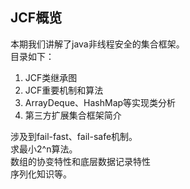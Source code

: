 ## JCF概览

本期我们讲解了java非线程安全的集合框架。<br>
目录如下：

1. JCF类继承图<br>
2. JCF重要机制和算法<br>
3. ArrayDeque、HashMap等实现类分析<br>
4. 第三方扩展集合框架简介<br>

涉及到fail-fast、fail-safe机制。<br>
求最小2^n算法。<br>
数组的协变特性和底层数据记录特性<br>
序列化知识等。<br>




